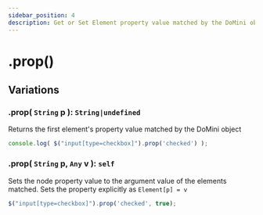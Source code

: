 ```yaml
---
sidebar_position: 4
description: Get or Set Element property value matched by the DoMini object
---
```


# .prop()

## Variations

### .prop( ``String`` p ): ``String|undefined``
Returns the first element's property value matched by the DoMini object
```javascript
console.log( $("input[type=checkbox]").prop('checked') );
```

### .prop( ``String`` p, ``Any`` v ): ``self``
Sets the node property value to the argument value of the elements matched. Sets the property explicitly as ``Element[p] = v``
```javascript
$("input[type=checkbox]").prop('checked', true);
```